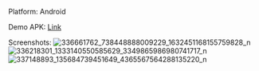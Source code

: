 Platform: Android

Demo APK: [Link](https://drive.usercontent.google.com/download?id=1Qzn_T3ttCEwQf5BGrfhNF3NPhgFoc1wn&export=download)

Screenshots:
![336661762_738448888009229_1632451168155759828_n](https://github.com/MinnMinx/-God-Of-Survival/assets/41360955/fb885fea-0b54-4bde-9ee0-a4f49739d8c4)
![336218301_1333140550585629_3349865986980741717_n](https://github.com/MinnMinx/-God-Of-Survival/assets/41360955/3434d3bb-c284-4dcf-96d6-685c23e1293e)
![337148893_135684739451649_4365567564288135220_n](https://github.com/MinnMinx/-God-Of-Survival/assets/41360955/b86cc4db-d66e-4908-903b-27515251aab0)
